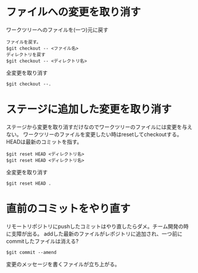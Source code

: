 # ファイルへの変更を取り消す  
ワークツリーへのファイルを(一つ)元に戻す  
```
ファイルを戻す。
$git checkout -- <ファイル名>  
ディレクトリを戻す
$git checkout -- <ディレクトリ名>
```
全変更を取り消す 
``` 
$git checkout --.
```
# ステージに追加した変更を取り消す
ステージから変更を取り消すだけなのでワークツリーのファイルには変更を与えない。
ワークツリーのファイルを変更したい時はresetしてcheckoutする。  
HEADは最新のコミットを指す。
```
$git reset HEAD <ディレクトリ名>
$git reset HEAD <ディレクトリ名>
```
全変更を取り消す  
```
$git reset HEAD .
 ```
# 直前のコミットをやり直す 
リモートリポジトリにpushしたコミットはやり直したらダメ。チーム開発の時に支障が出る。 
addした最新のファイルがレポジトリに追加され、一つ前にcommitしたファイルは消える?
```
$git commit --amend
```
変更のメッセージを書くファイルが立ち上がる。
